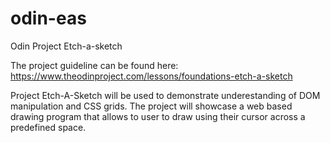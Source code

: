 # odin-eas
Odin Project Etch-a-sketch

The project guideline can be found here: https://www.theodinproject.com/lessons/foundations-etch-a-sketch

Project Etch-A-Sketch will be used to demonstrate underestanding of DOM manipulation and CSS grids. The project will showcase a web based drawing 
program that allows to user to draw using their cursor across a predefined space. 